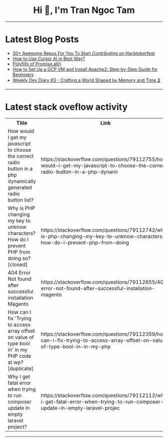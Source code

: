 <h1 align="center">Hi 👋, I'm Tran Ngoc Tam</h1>

---

# Latest Blog Posts 
<!-- BLOG-POST-LIST:START -->
- [30+ Awesome Repos For You To Start Contributing on Hacktoberfest](https://dev.to/buildwebcrumbs/30-awesome-repos-for-you-to-start-contributing-on-hacktoberfest-3220)
- [How to Use Cursor AI in Best Way?](https://dev.to/ethanleetech/how-to-use-cursor-ai-in-best-way-pcd)
- [Polyfills of Promise.all&lpar;&rpar;](https://dev.to/vcoder10/polyfills-of-promiseall-2ogg)
- [How to Set Up a GCP VM and Install Apache2: Step-by-Step Guide for Beginners](https://dev.to/s3cloudhub/how-to-set-up-a-gcp-vm-and-install-apache2-step-by-step-guide-for-beginners-3n1o)
- [Weekly Dev Diary #3 - Crafting a World Shaped by Memory and Time ⏳](https://dev.to/hana_park_eins/weekly-dev-diary-3-crafting-a-world-shaped-by-memory-and-time-2bkd)
<!-- BLOG-POST-LIST:END -->

---

# Latest stack oveflow activity
<table>
  <tr><th>Title</th><th>Link</th></tr>
  <!-- STACKOVERFLOW:START --><tr><td>How would I get my javascript to choose the correct radio button in a php dynamically generated radio button list?</td><td>https://stackoverflow.com/questions/79112755/how-would-i-get-my-javascript-to-choose-the-correct-radio-button-in-a-php-dynami</td></tr><tr><td>Why is PHP changing my key to unknow characters? How do I prevent PHP from doing so? [closed]</td><td>https://stackoverflow.com/questions/79112742/why-is-php-changing-my-key-to-unknow-characters-how-do-i-prevent-php-from-doing</td></tr><tr><td>404 Error Not found after successful installation Magento</td><td>https://stackoverflow.com/questions/79112655/404-error-not-found-after-successful-installation-magento</td></tr><tr><td>How can I fix &#39;Trying to access array offset on value of type bool in&#39; in my PHP code at wp? [duplicate]</td><td>https://stackoverflow.com/questions/79112359/how-can-i-fix-trying-to-access-array-offset-on-value-of-type-bool-in-in-my-php</td></tr><tr><td>Why I get fatal error when trying to run composer update in empty laravel project?</td><td>https://stackoverflow.com/questions/79112112/why-i-get-fatal-error-when-trying-to-run-composer-update-in-empty-laravel-projec</td></tr><!-- STACKOVERFLOW:END -->
</table>

---


